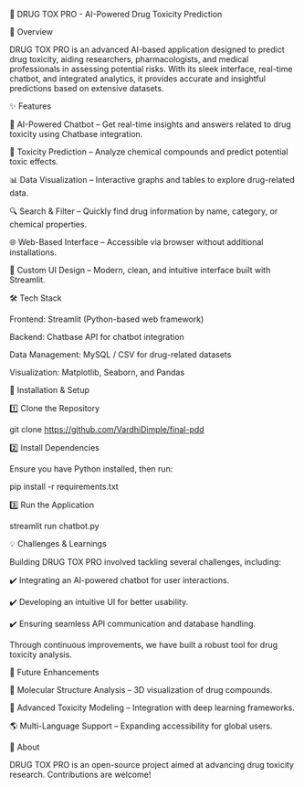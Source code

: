 🧪 DRUG TOX PRO - AI-Powered Drug Toxicity Prediction

🌟 Overview

DRUG TOX PRO is an advanced AI-based application designed to predict drug toxicity, aiding researchers, pharmacologists, and medical professionals in assessing potential risks. With its sleek interface, real-time chatbot, and integrated analytics, it provides accurate and insightful predictions based on extensive datasets.

✨ Features

🤖 AI-Powered Chatbot – Get real-time insights and answers related to drug toxicity using Chatbase integration.

🔬 Toxicity Prediction – Analyze chemical compounds and predict potential toxic effects.

📊 Data Visualization – Interactive graphs and tables to explore drug-related data.

🔍 Search & Filter – Quickly find drug information by name, category, or chemical properties.

🌐 Web-Based Interface – Accessible via browser without additional installations.

🎨 Custom UI Design – Modern, clean, and intuitive interface built with Streamlit.

🛠️ Tech Stack

Frontend: Streamlit (Python-based web framework)

Backend: Chatbase API for chatbot integration

Data Management: MySQL / CSV for drug-related datasets

Visualization: Matplotlib, Seaborn, and Pandas

🚀 Installation & Setup

1️⃣ Clone the Repository

git clone https://github.com/VardhiDimple/final-pdd

2️⃣ Install Dependencies

Ensure you have Python installed, then run:

pip install -r requirements.txt

3️⃣ Run the Application

streamlit run chatbot.py

💡 Challenges & Learnings

Building DRUG TOX PRO involved tackling several challenges, including:

✔️ Integrating an AI-powered chatbot for user interactions.

✔️ Developing an intuitive UI for better usability.

✔️ Ensuring seamless API communication and database handling.

Through continuous improvements, we have built a robust tool for drug toxicity analysis.

🚀 Future Enhancements

🧬 Molecular Structure Analysis – 3D visualization of drug compounds.

🧪 Advanced Toxicity Modeling – Integration with deep learning frameworks.

🌎 Multi-Language Support – Expanding accessibility for global users.

📌 About

DRUG TOX PRO is an open-source project aimed at advancing drug toxicity research. Contributions are welcome!
